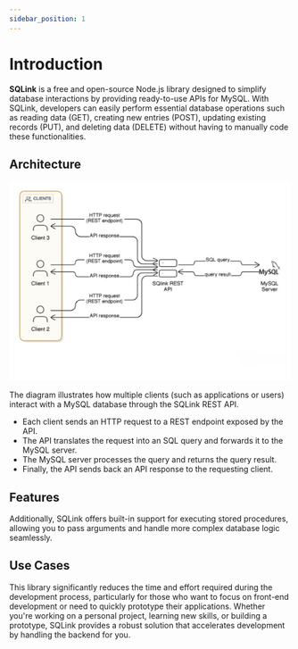 ```yaml
---
sidebar_position: 1
---
```


# Introduction

**SQLink** is a free and open-source Node.js library designed to simplify database interactions by providing ready-to-use APIs for MySQL. With SQLink, developers can easily perform essential database operations such as reading data (GET), creating new entries (POST), updating existing records (PUT), and deleting data (DELETE) without having to manually code these functionalities.

## Architecture

![Docs Version Dropdown](./../static/img/architecture.png)

The diagram illustrates how multiple clients (such as applications or users) interact with a MySQL database through the SQLink REST API.

- Each client sends an HTTP request to a REST endpoint exposed by the API.
- The API translates the request into an SQL query and forwards it to the MySQL server.
- The MySQL server processes the query and returns the query result.
- Finally, the API sends back an API response to the requesting client.


## Features
Additionally, SQLink offers built-in support for executing stored procedures, allowing you to pass arguments and handle more complex database logic seamlessly.




## Use Cases
This library significantly reduces the time and effort required during the development process, particularly for those who want to focus on front-end development or need to quickly prototype their applications. Whether you're working on a personal project, learning new skills, or building a prototype, SQLink provides a robust solution that accelerates development by handling the backend for you.